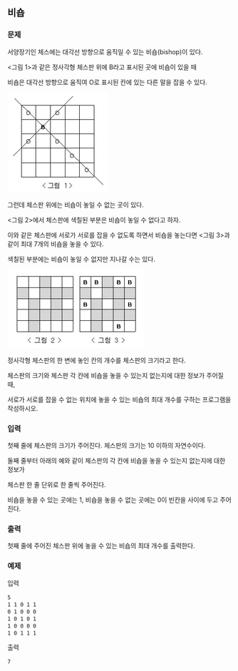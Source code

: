 ## 비숍

### 문제

서양장기인 체스에는 대각선 방향으로 움직일 수 있는 비숍(bishop)이 있다.

<그림 1>과 같은 정사각형 체스판 위에 B라고 표시된 곳에 비숍이 있을 때

비숍은 대각선 방향으로 움직여 O로 표시된 칸에 있는 다른 말을 잡을 수 있다.

![그림01](07_fig_01.jpg)


그런데 체스판 위에는 비숍이 놓일 수 없는 곳이 있다.

<그림 2>에서 체스판에 색칠된 부분은 비숍이 놓일 수 없다고 하자.

이와 같은 체스판에 서로가 서로를 잡을 수 없도록 하면서 비숍을 놓는다면 <그림 3>과 같이 최대 7개의 비숍을 놓을 수 있다.

색칠된 부분에는 비숍이 놓일 수 없지만 지나갈 수는 있다.

![그림02_그림03](07_fig_02.jpg)


정사각형 체스판의 한 변에 놓인 칸의 개수를 체스판의 크기라고 한다.

체스판의 크기와 체스판 각 칸에 비숍을 놓을 수 있는지 없는지에 대한 정보가 주어질 때,

서로가 서로를 잡을 수 없는 위치에 놓을 수 있는 비숍의 최대 개수를 구하는 프로그램을 작성하시오.


### 입력
​첫째 줄에 체스판의 크기가 주어진다. 체스판의 크기는 10 이하의 자연수이다.

둘째 줄부터 아래의 예와 같이 체스판의 각 칸에 비숍을 놓을 수 있는지 없는지에 대한 정보가

체스판 한 줄 단위로 한 줄씩 주어진다.

비숍을 놓을 수 있는 곳에는 1, 비숍을 놓을 수 없는 곳에는 0이 빈칸을 사이에 두고 주어진다.


### 출력
첫째 줄에 주어진 체스판 위에 놓을 수 있는 비숍의 최대 개수를 출력한다.


### 예제
입력
```
5
1 1 0 1 1
0 1 0 0 0
1 0 1 0 1
1 0 0 0 0
1 0 1 1 1
```

출력
```
7
```